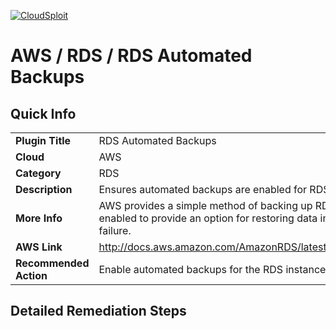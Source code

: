 [![CloudSploit](https://cloudsploit.com/img/logo-new-big-text-100.png "CloudSploit")](https://cloudsploit.com)

# AWS / RDS / RDS Automated Backups

## Quick Info

| | |
|-|-|
| **Plugin Title** | RDS Automated Backups |
| **Cloud** | AWS |
| **Category** | RDS |
| **Description** | Ensures automated backups are enabled for RDS instances |
| **More Info** | AWS provides a simple method of backing up RDS instances at a regular interval. This should be enabled to provide an option for restoring data in the event of a database compromise or hardware failure. |
| **AWS Link** | http://docs.aws.amazon.com/AmazonRDS/latest/UserGuide/USER_WorkingWithAutomatedBackups.html |
| **Recommended Action** | Enable automated backups for the RDS instance |

## Detailed Remediation Steps

